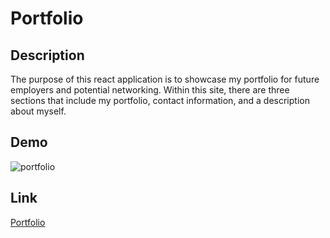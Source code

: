 # Portfolio

## Description
The purpose of this react application is to showcase my portfolio for future employers and potential networking. Within this site, there are three sections that include my portfolio, contact information, and a description about myself.

## Demo
![portfolio](https://github.com/inesr19/My-Portfolio/blob/main/src/assets/gifs/portfolio.gif)

## Link
[Portfolio](http://inesr19.github.io/My-Portfolio/)